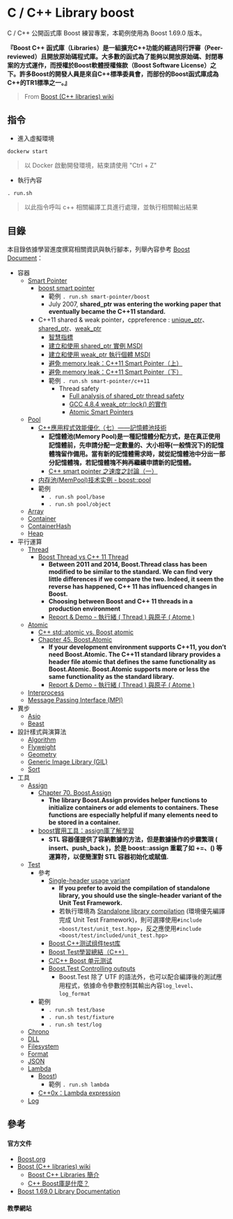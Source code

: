 # C / C++ Library boost

C / C++ 公開函式庫 Boost 練習專案，本範例使用為 Boost 1.69.0 版本。

**『Boost C++ 函式庫（Libraries）是一組擴充C++功能的經過同行評審（Peer-reviewed）且開放原始碼程式庫。大多數的函式為了能夠以開放原始碼、封閉專案的方式運作，而授權於Boost軟體授權條款（Boost Software License）之下。許多Boost的開發人員是來自C++標準委員會，而部份的Boost函式庫成為C++的TR1標準之一。』**
> From [Boost (C++ libraries) wiki](https://zh.wikipedia.org/wiki/Boost_C%2B%2B_Libraries)

## 指令

+ 進入虛擬環境
```
dockerw start
```
> 以 Docker 啟動開發環境，結束請使用 "Ctrl + Z"

+ 執行內容
```
. run.sh
```
> 以此指令呼叫 c++ 相關編譯工具進行處理，並執行相關輸出結果

## 目錄

本目錄依據學習進度撰寫相關資訊與執行腳本，列舉內容參考 [Boost Document](https://www.boost.org/doc/libs/)：

+ 容器
    - [Smart Pointer](https://www.boost.org/doc/libs/release/libs/smart_ptr/)
        + [boost smart pointer](https://www.programminghunter.com/article/8597642146/)
            - 範例 ```. run.sh smart-pointer/boost```
            - July 2007, **shared_ptr was entering the working paper that eventually became the C++11 standard.**
        + C++11 shared & weak pointer，cppreference : [unique_ptr](https://en.cppreference.com/w/cpp/memory/unique_ptr)、[shared_ptr](https://en.cppreference.com/w/cpp/memory/shared_ptr)、[weak_ptr](https://en.cppreference.com/w/cpp/memory/weak_ptr)
            - [智慧指標](https://zh.wikipedia.org/wiki/%E6%99%BA%E8%83%BD%E6%8C%87%E9%92%88)
            - [建立和使用 shared_ptr 實例 MSDI](https://docs.microsoft.com/zh-tw/cpp/cpp/how-to-create-and-use-shared-ptr-instances?view=msvc-160)
            - [建立和使用 weak_ptr 執行個體 MSDI](https://docs.microsoft.com/zh-tw/cpp/cpp/how-to-create-and-use-weak-ptr-instances?view=msvc-160)
            - [避免 memory leak：C++11 Smart Pointer（上）](https://kheresy.wordpress.com/2012/03/03/c11_smartpointer_p1/)
            - [避免 memory leak：C++11 Smart Pointer（下）](https://kheresy.wordpress.com/2012/03/05/c11_smartpointer_p2/)
            - 範例 ```. run.sh smart-pointer/c++11```
                + Thread safety
                    - [Full analysis of shared_ptr thread safety](https://ofstack.com/C++/8983/full-analysis-of-shared_ptr-thread-safety.html)
                    - [GCC 4.8.4 weak_ptr::lock() 的實作](https://medium.com/fcamels-notes/gcc-4-8-4-weak-ptr-lock-%E7%9A%84%E5%AF%A6%E4%BD%9C-a37fd284dc8)
                    - [Atomic Smart Pointers](https://www.modernescpp.com/index.php/atomic-smart-pointers)
    - [Pool](https://www.boost.org/doc/libs/release/libs/pool/)
        + [C++應用程式效能優化（七）——記憶體池技術](https://www.gushiciku.cn/pl/g2Jw/zh-tw)
            - **記憶體池(Memory Pool)是一種記憶體分配方式，是在真正使用記憶體前，先申請分配一定數量的、大小相等(一般情況下)的記憶體塊留作備用。當有新的記憶體需求時，就從記憶體池中分出一部分記憶體塊，若記憶體塊不夠再繼續申請新的記憶體。**
            - [C++ smart pointer 之速度之討論（一）](https://ys-hayashi.me/2020/10/shared-ptr-speed/)
        + [内存池(MemPool)技术实例 - boost::pool](http://cplusplus.wikidot.com/cn:mempool-example-boost-pool)
        + 範例
            - ```. run.sh pool/base```
            - ```. run.sh pool/object```
    - [Array](https://www.boost.org/doc/libs/1_76_0/doc/html/array.html)
    - [Container](https://www.boost.org/doc/libs/1_76_0/doc/html/container.html)
    - [ContainerHash](https://www.boost.org/doc/libs/1_76_0/doc/html/hash.html)
    - [Heap](https://www.boost.org/doc/libs/1_76_0/doc/html/heap.html)
+ 平行運算  
    - [Thread](https://www.boost.org/doc/libs/release/libs/thread/)
        + [Boost Thread vs C++ 11 Thread](https://mechatechnica.com/Blogs/Programming/Read?blogtype=CPP&id=1)
            - **Between 2011 and 2014, Boost.Thread class has been modified to be similar to the standard. We can find very little differences if we compare the two. Indeed, it seem the reverse has happened, C++ 11 has influenced changes in Boost.**
            - **Choosing between Boost and C++ 11 threads in a production environment**
            - [Report & Demo - 執行緒 ( Thread ) 與原子 ( Atome )](https://github.com/eastmoon/tutorial-c#%E5%9F%B7%E8%A1%8C%E7%B7%92--thread--%E8%88%87%E5%8E%9F%E5%AD%90--atome-)
    - [Atomic](https://www.boost.org/doc/libs/1_76_0/doc/html/atomic.html)
        + [C++ std::atomic vs. Boost atomic](https://stackoverflow.com/questions/9551750)
        + [Chapter 45. Boost.Atomic](https://theboostcpplibraries.com/boost.atomic)
            - **If your development environment supports C++11, you don’t need Boost.Atomic. The C++11 standard library provides a header file atomic that defines the same functionality as Boost.Atomic. Boost.Atomic supports more or less the same functionality as the standard library.**
            - [Report & Demo - 執行緒 ( Thread ) 與原子 ( Atome )](https://github.com/eastmoon/tutorial-c#%E5%9F%B7%E8%A1%8C%E7%B7%92--thread--%E8%88%87%E5%8E%9F%E5%AD%90--atome-)
    - [Interprocess](https://www.boost.org/doc/libs/release/libs/interprocess/)
    - [Message Passing Interface (MPI)](https://www.boost.org/doc/libs/release/libs/mpi/)
+ 異步
    - [Asio](https://www.boost.org/doc/libs/1_76_0/doc/html/boost_asio.html)
    - [Beast](https://www.boost.org/doc/libs/1_76_0/libs/beast/doc/html/index.html)
+ 設計樣式與演算法
    - [Algorithm](https://www.boost.org/doc/libs/1_76_0/libs/algorithm/doc/html/index.html)
    - [Flyweight](https://www.boost.org/doc/libs/1_76_0/libs/flyweight/doc/index.html)
    - [Geometry](https://www.boost.org/doc/libs/1_76_0/libs/geometry/doc/html/index.html)
    - [Generic Image Library (GIL)](https://www.boost.org/doc/libs/1_76_0/libs/gil/doc/html/index.html)
    - [Sort](https://www.boost.org/doc/libs/1_76_0/libs/sort/doc/html/index.html)
+ 工具
    - [Assign](https://www.boost.org/doc/libs/1_76_0/libs/assign/doc/index.html)
        + [Chapter 70. Boost.Assign](https://theboostcpplibraries.com/boost.assign)
            - **The library Boost.Assign provides helper functions to initialize containers or add elements to containers. These functions are especially helpful if many elements need to be stored in a container.**
        + [boost實用工具：assign庫了解學習](https://www.itread01.com/content/1498645342.html)
            - **STL 容器僅提供了容納數據的方法，但是數據操作的步驟繁瑣 ( insert、push_back )，於是 boost::assign 重載了如 +=、() 等運算符，以便簡潔對 STL 容器初始化或賦值.**
    - [Test](https://www.boost.org/doc/libs/1_75_0/libs/test/doc/html/index.html)
        + 參考
            - [Single-header usage variant](https://www.boost.org/doc/libs/1_67_0/libs/test/doc/html/boost_test/usage_variants.html)
                + **If you prefer to avoid the compilation of standalone library, you should use the single-header variant of the Unit Test Framework.**
                + 若執行環境為 [Standalone library compilation](https://www.boost.org/doc/libs/1_48_0/libs/test/doc/html/utf/compilation/standalone.html) (環境優先編譯完成 Unit Test Framework)，則可選擇使用```#include <boost/test/unit_test.hpp>```，反之應使用```#include <boost/test/included/unit_test.hpp>```
            - [Boost C++测试组件test库](https://blog.csdn.net/weixin_39956356/article/details/111385774)
            - [Boost Test學習總結（C++）](https://www.itread01.com/content/1549267778.html)
            - [C/C++ Boost 单元测试](https://blog.csdn.net/zhangxiao93/article/details/53169208)
            - [Boost.Test Controlling outputs](https://www.boost.org/doc/libs/1_75_0/libs/test/doc/html/boost_test/test_output.html)
                + Boost.Test 除了 UTF 的語法外，也可以配合編譯後的測試應用程式，依據命令參數控制其輸出內容```log_level```、```log_format```
        + 範例
            - ```. run.sh test/base```
            - ```. run.sh test/fixture```
            - ```. run.sh test/log```
    - [Chrono](https://www.boost.org/doc/libs/1_76_0/doc/html/chrono.html)
    - [DLL](https://www.boost.org/doc/libs/1_76_0/doc/html/boost_dll.html)
    - [Filesystem](https://www.boost.org/doc/libs/1_76_0/libs/filesystem/doc/index.htm)
    - [Format](https://www.boost.org/doc/libs/release/libs/format/)
    - [JSON](https://www.boost.org/doc/libs/1_76_0/libs/json/doc/html/index.html)
    - [Lambda](https://zh.wikipedia.org/wiki/%E5%8C%BF%E5%90%8D%E5%87%BD%E6%95%B0)
        + [Boost](https://www.boost.org/doc/libs/release/libs/lambda/))
            - 範例 ```. run.sh lambda```
        + [C++0x：Lambda expression](https://kheresy.wordpress.com/2010/05/27/c0x%ef%bc%9alambda-expression/)
    - [Log](https://www.boost.org/doc/libs/release/libs/log/)

## 參考

#### 官方文件

+ [Boost.org](https://www.boost.org/)
+ [Boost (C++ libraries) wiki](https://zh.wikipedia.org/wiki/Boost_C%2B%2B_Libraries)
    - [Boost C++ Libraries 簡介](https://kheresy.wordpress.com/2010/10/13/boostcpplibraries/)
    - [C++ Boost庫是什麼？](https://tw511.com/a/01/3206.html)
+ [Boost 1.69.0 Library Documentation](https://www.boost.org/doc/libs/1_69_0/)

#### 教學網站
